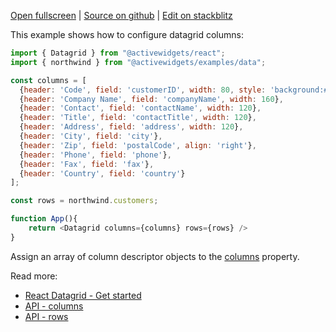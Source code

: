
[Open fullscreen](https://react.activewidgets.com/columns/) | [Source on github](https://github.com/activewidgets/react/tree/master/examples/columns) | [Edit on stackblitz](https://stackblitz.com/github/activewidgets/react/tree/master/examples/columns?file=src/index.jsx)

This example shows how to configure datagrid columns:

```js
import { Datagrid } from "@activewidgets/react";
import { northwind } from "@activewidgets/examples/data";

const columns = [
  {header: 'Code', field: 'customerID', width: 80, style: 'background:#def', fixed: true},
  {header: 'Company Name', field: 'companyName', width: 160},
  {header: 'Contact', field: 'contactName', width: 120},
  {header: 'Title', field: 'contactTitle', width: 120},
  {header: 'Address', field: 'address', width: 120},
  {header: 'City', field: 'city'},
  {header: 'Zip', field: 'postalCode', align: 'right'},
  {header: 'Phone', field: 'phone'},
  {header: 'Fax', field: 'fax'},
  {header: 'Country', field: 'country'}
];

const rows = northwind.customers;

function App(){
    return <Datagrid columns={columns} rows={rows} />
}
```

Assign an array of column descriptor objects to the [columns](https://activewidgets.com/api/datagrid/columns/) property.

Read more:

- [React Datagrid - Get started](https://activewidgets.com/guide/env/react/#data-properties)
- [API - columns](https://activewidgets.com/api/datagrid/columns/)
- [API - rows](https://activewidgets.com/api/datagrid/rows/)
